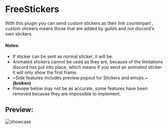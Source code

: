 # FreeStickers

With this plugin you can send custom stickers as their link counterpart , custom stickers means those that are added by guilds and not discord's own stickers. 

#### Notes:
- If sticker can be sent as normal sticker, it will be.
- Animated stickers cannot be used as they are, because of the limitations discord has put into place, which means if you send an animated sticker it will only show the first frame.
- ~Side features includes preview popout for Stickers and emojis.~ **(broken)**
- Preview below may not be as accurate, some features have been removed because they are impossible to implement.
## Preview:
![showcase](https://raw.githubusercontent.com/Skamt/BDAddons/main/FreeStickers/assets/showcase.gif)
